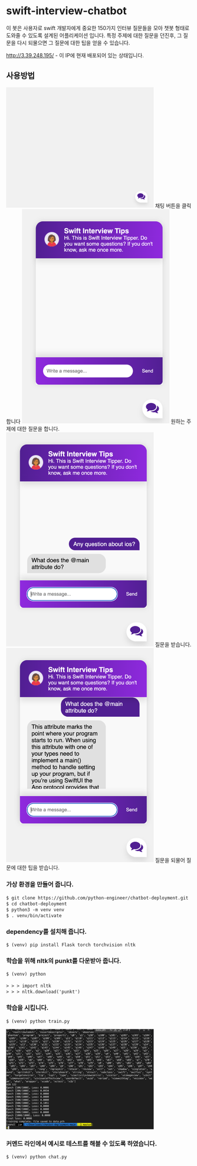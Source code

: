 # swift-interview-chatbot

이 봇은 사용자로 swift 개발자에게 중요한 150가지 인터뷰 질문들을 모아 챗봇 형태로 도와줄 수 있도록 설계된 어플리케이션 입니다. 특정 주제에 대한 질문을 던진후, 그 질문을 다시 되물으면 그 질문에 대한 팁을 얻을 수 있습니다.

http://3.39.248.195/ - 이 IP에 현재 배포되어 있는 상태입니다.

## 사용방법

<img src="./img/0.png" width="400"/>
채팅 버튼을 클릭합니다
<img src="./img/1.png" width="400"/>
원하는 주제에 대한 질문을 합니다.
<img src="./img/2.png" width="400"/>
질문을 받습니다.
<img src="./img/3.png" width="400"/>
질문을 되물어 질문에 대한 팁을 받습니다.

### 가상 환경을 만들어 줍니다.

```
$ git clone https://github.com/python-engineer/chatbot-deployment.git
$ cd chatbot-deployment
$ python3 -m venv venv
$ . venv/bin/activate
```

### dependency를 설치해 줍니다.

```
$ (venv) pip install Flask torch torchvision nltk
```

### 학습을 위해 nltk의 punkt를 다운받아 줍니다.

```
$ (venv) python

> > > import nltk
> > > nltk.download('punkt')
```

### 학습을 시킵니다.

```
$ (venv) python train.py
```

<img src="./img/train.png" width="400"/>

### 커멘드 라인에서 예시로 테스트를 해볼 수 있도록 하였습니다.

```
$ (venv) python chat.py
```
